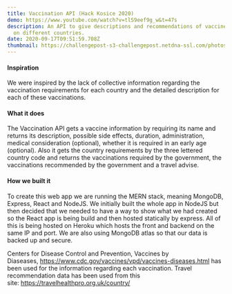 ```yaml
---
title: Vaccination API (Hack Kosice 2020)
demo: https://www.youtube.com/watch?v=tlS9eef9g_w&t=47s
description: An API to give descriptions and recommendations of vaccines based
  on different countries.
date: 2020-09-17T09:51:59.708Z
thumbnail: https://challengepost-s3-challengepost.netdna-ssl.com/photos/production/software_photos/001/208/985/datas/gallery.jpg
---
```

#### Inspiration

We were inspired by the lack of collective information regarding the vaccination requirements for each country and the detailed description for each of these vaccinations.

#### What it does

The Vaccination API gets a vaccine information by requiring its name and returns its description, possible side effects, duration, administration, medical consideration (optional), whether it is required in an early age (optional). Also it gets the country requirements by the three lettered country code and returns the vaccinations required by the government, the vaccinations recommended by the government and a travel advise.

#### How we built it

To create this web app we are running the MERN stack, meaning MongoDB, Express, React and NodeJS. We initially built the whole app in NodeJS but then decided that we needed to have a way to show what we had created so the React app is being build and then hosted statically by express. All of this is being hosted on Heroku which hosts the front and backend on the same IP and port. We are also using MongoDB atlas so that our data is backed up and secure.

Centers for Disease Control and Prevention, Vaccines by Diaseases, <https://www.cdc.gov/vaccines/vpd/vaccines-diseases.html> has been used for the information regarding each vaccination. Travel recommendation data has been used from this site: <https://travelhealthpro.org.uk/country/>